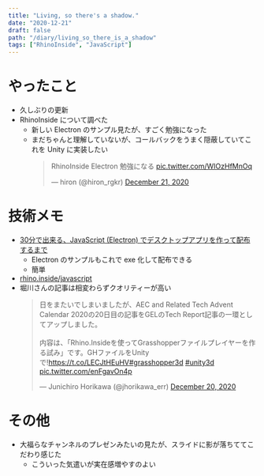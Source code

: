 ```yaml
---
title: "Living, so there's a shadow."
date: "2020-12-21"
draft: false
path: "/diary/living_so_there_is_a_shadow"
tags: ["RhinoInside", "JavaScript"]
---
```


# やったこと

- 久しぶりの更新
- RhinoInside について調べた
  - 新しい Electron のサンプル見たが、すごく勉強になった
  - まだちゃんと理解していないが、コールバックをうまく隠蔽していてこれを Unity に実装したい
    <blockquote class="twitter-tweet"><p lang="ja" dir="ltr">RhinoInside Electron 勉強になる <a href="https://t.co/WIOzHfMnOq">pic.twitter.com/WIOzHfMnOq</a></p>&mdash; hiron (@hiron_rgkr) <a href="https://twitter.com/hiron_rgkr/status/1340844293032824832?ref_src=twsrc%5Etfw">December 21, 2020</a></blockquote> <script async src="https://platform.twitter.com/widgets.js" charset="utf-8"></script>

# 技術メモ

- [30分で出来る、JavaScript (Electron) でデスクトップアプリを作って配布するまで](https://qiita.com/nyanchu/items/15d514d9b9f87e5c0a29)
  - Electron のサンプルもこれで exe 化して配布できる
  - 簡単
- [rhino.inside/javascript](https://github.com/mcneel/rhino-developer-samples/tree/7/rhino.inside/javascript)
- 堀川さんの記事は相変わらずクオリティーが高い
  <blockquote class="twitter-tweet"><p lang="ja" dir="ltr">日をまたいでしまいましたが、AEC and Related Tech Advent Calendar 2020の20日目の記事をGELのTech Report記事の一環としてアップしました。<br><br>内容は、「Rhino.Insideを使ってGrasshopperファイルプレイヤーを作る試み」です。GHファイルをUnityで!<a href="https://t.co/LECJtHEuHV">https://t.co/LECJtHEuHV</a><a href="https://twitter.com/hashtag/grasshopper3d?src=hash&amp;ref_src=twsrc%5Etfw">#grasshopper3d</a> <a href="https://twitter.com/hashtag/unity3d?src=hash&amp;ref_src=twsrc%5Etfw">#unity3d</a> <a href="https://t.co/enFgavOn4p">pic.twitter.com/enFgavOn4p</a></p>&mdash; Junichiro Horikawa (@jhorikawa_err) <a href="https://twitter.com/jhorikawa_err/status/1340678793053106176?ref_src=twsrc%5Etfw">December 20, 2020</a></blockquote> <script async src="https://platform.twitter.com/widgets.js" charset="utf-8"></script>

# その他

- 大福らなチャンネルのプレゼンみたいの見たが、スライドに影が落ちててこだわり感じた
  - こういった気遣いが実在感増やすのよい
